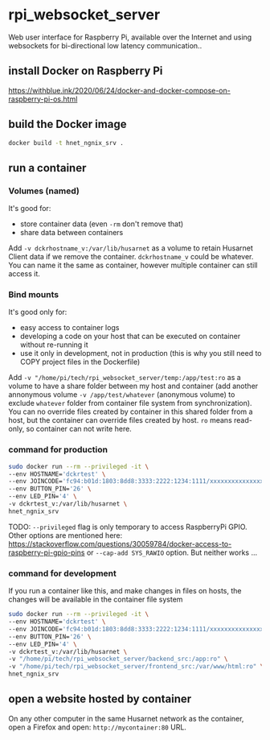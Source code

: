 # rpi_websocket_server
Web user interface for Raspberry Pi, available over the Internet and using websockets for bi-directional low latency communication..

## install Docker on Raspberry Pi

https://withblue.ink/2020/06/24/docker-and-docker-compose-on-raspberry-pi-os.html

## build the Docker image

```bash
docker build -t hnet_ngnix_srv .
```

## run a container 

### Volumes (named)
It's good for:
- store container data (even `-rm` don't remove that)
- share data between containers

Add `-v dckrhostname_v:/var/lib/husarnet` as a volume to retain Husarnet Client data if we remove the container. `dckrhostname_v` could be whatever. You can name it the same as container, however multiple container can still access it.

### Bind mounts
It's good only for:
- easy access to container logs
- developing a code on your host that can be executed on container without re-running it
- use it only in development, not in production (this is why you still need to COPY project files in the Dockerfile)

Add `-v "/home/pi/tech/rpi_websocket_server/temp:/app/test:ro` as a volume to have a share folder between my host and container (add another annonymous volume `-v /app/test/whatever` (anonymous volume) to exclude `whatever` folder from container file system from synchronization). You can no override files created by container in this shared folder from a host, but the container can override files created by host. `ro` means read-only, so container can not write here.

### command for production
```bash
sudo docker run --rm --privileged -it \
--env HOSTNAME='dckrtest' \
--env JOINCODE='fc94:b01d:1803:8dd8:3333:2222:1234:1111/xxxxxxxxxxxxxxxxx' \
--env BUTTON_PIN='26' \
--env LED_PIN='4' \
-v dckrtest_v:/var/lib/husarnet \
hnet_ngnix_srv
```

TODO: `--privileged` flag is only temporary to access RaspberryPi GPIO. Other options are mentioned here: https://stackoverflow.com/questions/30059784/docker-access-to-raspberry-pi-gpio-pins or `--cap-add SYS_RAWIO` option. But neither works ...

### command for development

If you run a container like this, and make changes in files on hosts, the changes will be available in the container file system
```bash
sudo docker run --rm --privileged -it \
--env HOSTNAME='dckrtest' \
--env JOINCODE='fc94:b01d:1803:8dd8:3333:2222:1234:1111/xxxxxxxxxxxxxxxxx' \
--env BUTTON_PIN='26' \
--env LED_PIN='4' \
-v dckrtest_v:/var/lib/husarnet \
-v "/home/pi/tech/rpi_websocket_server/backend_src:/app:ro" \
-v "/home/pi/tech/rpi_websocket_server/frontend_src:/var/www/html:ro" \
hnet_ngnix_srv
```


## open a website hosted by container

On any other computer in the same Husarnet network as the container, open a Firefox and open: `http://mycontainer:80` URL.